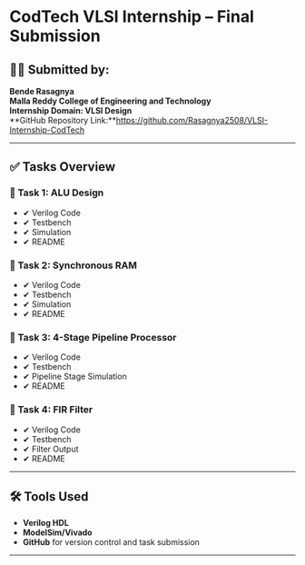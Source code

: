 # CodTech VLSI Internship – Final Submission

## 👩‍💻 Submitted by:
**Bende Rasagnya**  
**Malla Reddy College of Engineering and Technology**  
**Internship Domain: VLSI Design**  
**GitHub Repository Link:**https://github.com/Rasagnya2508/VLSI-Internship-CodTech

---

## ✅ Tasks Overview

### 🔹 Task 1: ALU Design
- ✔ Verilog Code
- ✔ Testbench
- ✔ Simulation
- ✔ README

### 🔹 Task 2: Synchronous RAM
- ✔ Verilog Code
- ✔ Testbench
- ✔ Simulation
- ✔ README

### 🔹 Task 3: 4-Stage Pipeline Processor
- ✔ Verilog Code
- ✔ Testbench
- ✔ Pipeline Stage Simulation
- ✔ README

### 🔹 Task 4: FIR Filter
- ✔ Verilog Code
- ✔ Testbench
- ✔ Filter Output
- ✔ README

---

## 🛠️ Tools Used
- **Verilog HDL**
- **ModelSim/Vivado**
- **GitHub** for version control and task submission

---

